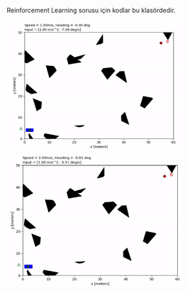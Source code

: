 Reinforcement Learning sorusu için kodlar bu klasördedir.


<img src="car rl crash.gif" alt="Crash" width = "400" height = "300">  

<img src="car rl success.gif" alt="Sucess" width = "400" height = "300">

